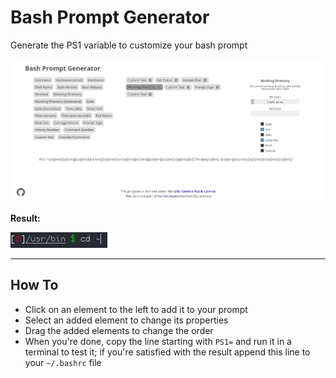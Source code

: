 # Bash Prompt Generator

Generate the PS1 variable to customize your bash prompt

![Screenshot (Browser)](img/screenshot_browser.jpg "Screenshot (Browser)")

**Result:**

![Screenshot (Browser)](img/screenshot_terminal.jpg "Screenshot (Browser)")

---

## How To

- Click on an element to the left to add it to your prompt
- Select an added element to change its properties
- Drag the added elements to change the order
- When you're done, copy the line starting with `PS1=` and run it in a terminal to test it; if you're satisfied with the result append this line to your `~/.bashrc` file
